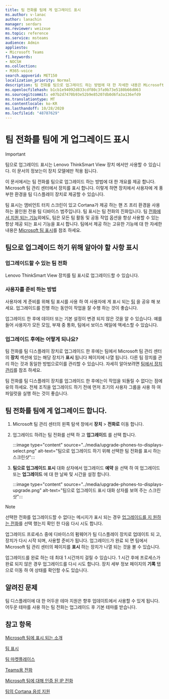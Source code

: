 ```yaml
---
title: 팀 전화를 팀에 게 업그레이드 표시
ms.author: v-lanac
author: lanachin
manager: serdars
ms.reviewer: weizxue
ms.topic: reference
ms.service: msteams
audience: Admin
appliesto:
- Microsoft Teams
f1.keywords:
- NOCSH
ms.collection:
- M365-voice
search.appverid: MET150
localization_priority: Normal
description: 팀 전화를 팀으로 업그레이드 하는 방법에 대 한 자세한 내용은 Microsoft 팀 관리 센터를 참고 하세요.
ms.openlocfilehash: b1cb1e94092d833cdf80c3fa9b73e5180b66d063
ms.sourcegitcommit: e07b2d7470b93e52b9e85207db0d6fa3a136efd9
ms.translationtype: MT
ms.contentlocale: ko-KR
ms.lasthandoff: 10/28/2020
ms.locfileid: "48787629"
---
```

# <a name="upgrade-teams-phones-to-teams-displays"></a>팀 전화를 팀에 게 업그레이드 표시

> [!IMPORTANT]
> 팀으로 업그레이드 표시는 Lenovo ThinkSmart View 장치 에서만 사용할 수 있습니다. 이 문서의 정보는이 장치 모델에만 적용 됩니다.  

이 문서에서는 팀 전화를 팀으로 업그레이드 하는 방법에 대 한 개요를 제공 합니다. Microsoft 팀 관리 센터에서 장치를 표시 합니다. 이렇게 하면 장치에서 사용자에 게 풍부한 환경을 팀 디스플레이 장치로 제공할 수 있습니다.

팀 표시는 앰비언트 터치 스크린이 있고 Cortana가 제공 하는 핸 즈 프리 환경을 사용 하는 올인원 전용 팀 디바이스 범주입니다. 팀 표시는 팀 전화의 진화입니다. 팀 [전화에서 지원 되는 기능](phones-for-teams.md#features-supported-by-teams-phones)외에도, 팀은 모든 팀 활동 및 공동 작업 옵션을 항상 사용할 수 있는 항상 제공 되는 표시 기능을 표시 합니다. 팀에서 제공 하는 고유한 기능에 대 한 자세한 내용은 [Microsoft 팀 표시](teams-displays.md)를 참조 하세요.

## <a name="what-you-need-to-know-about-upgrading-to-teams-displays"></a>팀으로 업그레이드 하기 위해 알아야 할 사항 표시

### <a name="which-teams-phones-can-be-upgraded"></a>업그레이드할 수 있는 팀 전화

Lenovo ThinkSmart View 장치를 팀 표시로 업그레이드할 수 있습니다.

### <a name="how-can-i-prepare-users"></a>사용자를 준비 하는 방법

사용자에 게 준비를 위해 팀 표시를 사용 하 여 사용자에 게 표시 되는 [팀](https://support.microsoft.com/office/get-started-with-teams-displays-ff299825-7f13-4528-96c2-1d3437e6d4e6) 을 공유 해 보세요. 업그레이드를 진행 하는 동안이 작업을 잘 수행 하는 것이 좋습니다.

업그레이드 한 후에 데이터 또는 기본 설정이 변경 되지 않은 것을 알 수 있습니다. 예를 들어 사용자가 모든 모임, 부재 중 통화, 팀에서 보이스 메일에 액세스할 수 있습니다. 

### <a name="what-happens-after-the-upgrade"></a>업그레이드 후에는 어떻게 되나요?

팀 전화를 팀 디스플레이 장치로 업그레이드 한 후에는 팀에서 Microsoft 팀 관리 센터의 **장치** 섹션에 있는 해당 장치가 **표시** 됩니다 페이지에 나열 됩니다. 다른 팀 장치를 관리 하는 것과 동일한 방법으로이를 관리할 수 있습니다. 자세히 알아보려면 [팀에서 장치 관리](device-management.md)를 참조 하세요.

팀 전화를 팀 디스플레이 장치를 업그레이드 한 후에는이 작업을 되돌릴 수 없다는 점에 유의 하세요. 전체 조직을 업그레이드 하기 전에 먼저 초기의 사용자 그룹을 사용 하 여 파일럿을 실행 하는 것이 좋습니다. 

## <a name="upgrade-your-teams-phones-to-teams-displays"></a>팀 전화를 팀에 게 업그레이드 합니다.

1. Microsoft 팀 관리 센터의 왼쪽 탐색 창에서 **장치**  >  **전화로** 이동 합니다.
2. 업그레이드 하려는 팀 전화를 선택 하 고 **업그레이드** 를 선택 합니다.

    :::image type="content" source="../media/upgrade-phones-to-displays-select.png" alt-text="팀으로 업그레이드 하기 위해 선택한 팀 전화를 표시 하는 스크린샷":::

3. **팀으로 업그레이드 표시** 대화 상자에서 업그레이드 **예약** 을 선택 하 여 업그레이드 또는 **업그레이드** 에 대 한 날짜 및 시간을 설정 합니다.

    :::image type="content" source="../media/upgrade-phones-to-displays-upgrade.png" alt-text="팀으로 업그레이드 표시 대화 상자를 보여 주는 스크린샷":::

> [!NOTE]
> 선택한 전화를 업그레이드할 수 없다는 메시지가 표시 되는 경우 [업그레이드를 지 원하는 전화](#which-teams-phones-can-be-upgraded)를 선택 했는지 확인 한 다음 다시 시도 합니다.

업그레이드 프로세스 중에 디바이스의 펌웨어가 팀 디스플레이 장치로 업데이트 되 고, 장치가 다시 시작 되며, 사용할 준비가 됩니다. 업그레이드가 완료 되 면 팀에서 Microsoft 팀 관리 센터의 페이지를 **표시** 하는 장치가 나열 되는 것을 볼 수 있습니다.

업그레이드를 완료 하는 데 최대 1 시간까지 걸릴 수 있습니다. 1 시간 후에 프로세스가 완료 되지 않은 경우 업그레이드를 다시 시도 합니다. 장치 세부 정보 페이지의 **기록** 탭으로 이동 하 여 상태를 확인할 수도 있습니다.

## <a name="known-issues"></a>알려진 문제

팀 디스플레이에 대 한 어두운 테마 지원은 향후 업데이트에서 사용할 수 있게 됩니다. 어두운 테마를 사용 하는 팀 전화는 업그레이드 후 기본 테마를 받습니다.

## <a name="see-also"></a>참고 항목

[Microsoft 팀에 표시 되는 소개](https://techcommunity.microsoft.com/t5/microsoft-teams-blog/introducing-microsoft-teams-displays/ba-p/1505437)

[팀 표시](teams-displays.md)

[팀 마켓플레이스](https://office.com/teamsdevices)

[Teams용 전화](phones-for-teams.md)

[Microsoft 팀에 대해 인증 된 IP 전화](teams-ip-phones.md)

[팀의 Cortana 음성 지원](https://docs.microsoft.com/MicrosoftTeams/cortana-in-teams)
